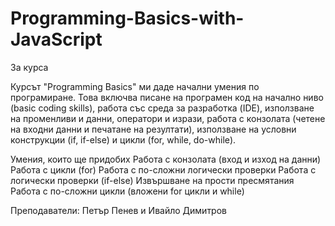 # Programming-Basics-with-JavaScript

За курса

Курсът "Programming Basics" ми даде начални умения по програмиране. Това включва писане на програмен код на начално ниво (basic coding skills), работа със среда за разработка (IDE), използване на променливи и данни, оператори и изрази, работа с конзолата (четене на входни данни и печатане на резултати), използване на условни конструкции (if, if-else) и цикли (for, while, do-while).

Умения, които ще придобиx
Работа с конзолата (вход и изход на данни)
Работа с цикли (for)
Работа с по-сложни логически проверки
Работа с логически проверки (if-else)
Извършване на прости пресмятания
Работа с по-сложни цикли (вложени for цикли и while)

Преподаватели: Петър Пенев и Ивайло Димитров

